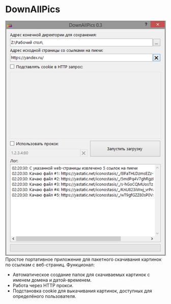 # DownAllPics
![DownAllPics](https://raw.githubusercontent.com/iw0rm3r/DownAllPics/master/screenshot.png)  
Простое портативное приложение для пакетного скачивания картинок по ссылкам с веб-страниц.
Функционал:
* Автоматическое создание папок для скачиваемых картинок с именем домена и датой-временем.
* Работа через HTTP прокси.
* Подстановка cookie для выкачивания картинок, доступных для определёного пользователя.

